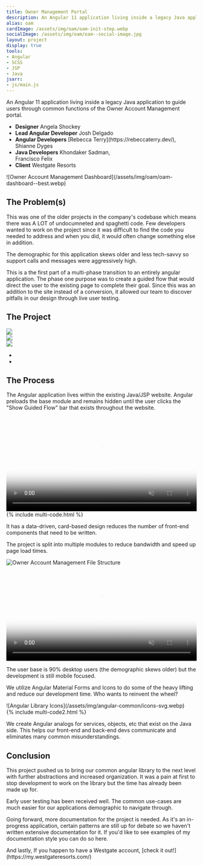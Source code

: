 ```yaml
---
title: Owner Management Portal
description: An Angular 11 application living inside a legacy Java application to guide users through common functions of the Owner Account Management portal.
alias: oam
cardImage: /assets/img/oam/oam-init-step.webp
socialImage: /assets/img/oam/oam--social-image.jpg
layout: project
display: true
tools:
- Angular
- SCSS
- JSP
- Java
jsarr:
- js/main.js
---
```


<section class="project-section project-section--intro">
	<div class="project-section__inner">
		<div class="project-section__intro-text">
			<p class="project-section__summary">An Angular 11 application living inside a legacy Java application to guide users through common functions of the Owner Account Management portal.</p>
		</div>
		<ul class="project-section__team">
			<li class="project-section__team-member">
				<strong>Designer</strong>
				<span>Angela Shockey</span>
			</li>
			<li class="project-section__team-member">
				<strong>Lead Angular Developer</strong>
				<span>Josh Delgado</span>
			</li>
			<li class="project-section__team-member">
				<strong>Angular Developers</strong>
				<span markdown="1">[Rebecca Terry](https://rebeccaterry.dev/),<br>Shianne Dyges</span>
			</li>
			<li class="project-section__team-member">
				<strong>Java Developers</strong>
				<span>Khondaker Sadman,<br>Francisco Felix</span>
			</li>
			<li class="project-section__team-member">
				<strong>Client</strong>
				<span>Westgate Resorts</span>
			</li>
		</ul>
		<span class="project-section__img project-section__img--intro">
			<span markdown="1">![Owner Account Management Dashboard](/assets/img/oam/oam-dashboard--best.webp)</span>
		</span>
	</div>
</section>
<section class="project-section">
	<div class="project-section__inner">
		<h2 class="project-section__title">The Problem(s)</h2>
		<div class="project-section__copy-area">
			<p>This was one of the older projects in the company's codebase which means there was A LOT of undocumneted and spaghetti code. Few developers wanted to work on the project since it was difficult to find the code you needed to address and when you did, it would often change something else in addition.</p>
			<p>The demographic for this application skews older and less tech-savvy so support calls and messages were aggressively high.</p>
			<p>This is a the first part of a multi-phase transition to an entirely angular application. The phase one purpose was to create a guided flow that would direct the user to the existing page to complete their goal. Since this was an addition to the site instead of a conversion, it allowed our team to discover pitfalls in our design through live user testing.</p>
		</div>
	</div>
</section>
<section class="project-section project-section--project">
	<div class="project-section__inner">
		<h2 class="project-section__title">The Project</h2>
		<div class="project-section__mockups project-section__mockups--oam device-slider">
			<div class="js-mockup device-slider__slide device-slider__slide--visible" data-slide="1">
				<div class="desktop" >
					<div class="desktop__screen">
						<img src="/assets/img/oam/oam-desktop--best.webp" />
					</div>
					<div class="desktop__stand"></div>
					<div class="desktop__base"></div>
				</div>
			</div>
			<div class="js-mockup device-slider__slide" data-slide="2">
				<div class="tablet">
					<div class="tablet__screen">
						<img src="/assets/img/oam/oam-tablet--best.webp" />
					</div>
				</div>
			</div>
			<div class="js-mockup device-slider__slide" data-slide="3">
				<div class="iphone">
					<div class="iphone__screen">
						<img src="/assets/img/oam/oam-mobile--best.webp" />
					</div>
				</div>
			</div>
		</div>
		<ul class="project-section__mockups-nav">
			<li class="project-section__mockups-nav-item js-slider-left"><i class="fa fa-chevron-left"></i></li>
			<li class="project-section__mockups-nav-item js-slider-right"><i class="fa fa-chevron-right"></i></li>
		</ul>
	</div>
</section>
<section class="project-section project-section--process">
	<div class="project-section__inner">
		<h2 class="project-section__title">The Process</h2>
		<div class="project-section__process-row">
			<div class="project-section__process-cell">
				<p>The Angular application lives within the existing Java/JSP website. Angular preloads the base module and remains hidden until the user clicks the "Show Guided Flow" bar that exists throughout the website.</p>
			</div>
			<div class="project-section__process-cell">
				<div class="desktop">
					<div class="desktop__screen">
						<video width="100%" poster="/assets/img/oam/oam-dashboard--best.webp" autoplay muted loop playsinline>
							<source src="/assets/video/oam/oam-guided-flow-from-dash-loop.webm" type="video/webm">
							<source src="/assets/video/oam/oam-guided-flow-from-dash-loop.mp4" type="video/mp4">
							Your browser does not support the video tag.
						</video>
					</div>
					<div class="desktop__stand"></div>
					<div class="desktop__base"></div>
				</div>
			</div>
		</div>
		<div class="project-section__process-row">
			<div class="project-section__process-cell">
				{% include multi-code.html %}
			</div>
			<div class="project-section__process-cell">
				<p>It has a data-driven, card-based design reduces the number of front-end components that need to be written.</p>
			</div>
		</div>
		<div class="project-section__process-row">
			<div class="project-section__process-cell">
				<p>The project is split into multiple modules to reduce bandwidth and speed up page load times.</p>
			</div>
			<div class="project-section__process-cell">
				<span class="project-section__img project-section__img--max-width">
					<span>
						<img src="/assets/img/oam/file-structure.webp" alt="Owner Account Management File Structure">
					</span>
				</span>
			</div>
		</div>
		<div class="project-section__process-row">
			<div class="project-section__process-cell">
				<div class="iphone iphone--large">
					<div class="iphone__screen">
						<video width="100%" poster="/assets/img/oam/oam-mobile--best.webp" autoplay muted loop playsinline>
							<source src="/assets/video/oam/oam-mobile-guided-flow.webm" type="video/webm">
							<source src="/assets/video/oam/oam-mobile-guided-flow.mp4" type="video/mp4">
							Your browser does not support the video tag.
						</video>
					</div>
				</div>
			</div>
			<div class="project-section__process-cell">
				<p markdown="1">The user base is 90% desktop users (the demographic skews older) but the development is still mobile focused.</p>
			</div>
		</div>
		<div class="project-section__process-row">
			<div class="project-section__process-cell">
				<p>We utilize Angular Material Forms and Icons to do some of the heavy lifting and reduce our development time. Who wants to reinvent the wheel? </p>
			</div>
			<div class="project-section__process-cell">
				<span class="project-section__img">
					<span markdown="1">![Angular Library Icons](/assets/img/angular-common/icons-svg.webp)</span>
				</span>
			</div>
		</div>
		<div class="project-section__process-row">
			<div class="project-section__process-cell">
				{% include multi-code2.html %}
			</div>
			<div class="project-section__process-cell">
				<p>We create Angular analogs for services, objects, etc that exist on the Java side. This helps our front-end and back-end devs communicate and eliminates many common misunderstandings.</p>
			</div>
		</div>
	</div>
</section>
<section class="project-section">
	<div class="project-section__inner">
		<h2 class="project-section__title">Conclusion</h2>
		<div class="project-section__copy-area">
			<p>This project pushed us to bring our common angular library to the next level with further abstractions and increased organization. It was a pain at first to stop development to work on the library but the time has already been made up for.</p>
			<p>Early user testing has been received well. The common use-cases are much easier for our applications demographic to navigate through.</p>
			<p>Going forward, more documentation for the project is needed. As it's an in-progress application, certain patterns are still up for debate so we haven't written extensive documentation for it. If you'd like to see examples of my documentation style you can do so here.</p>
			<p markdown="1">And lastly, If you happen to have a Westgate account, [check it out!](https://my.westgateresorts.com/)</p>
		</div>
	</div>
</section>